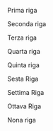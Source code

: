 Prima riga

Seconda riga

Terza riga

Quarta riga

Quinta riga

Sesta Riga

Settima Riga

Ottava Riga

Nona riga


